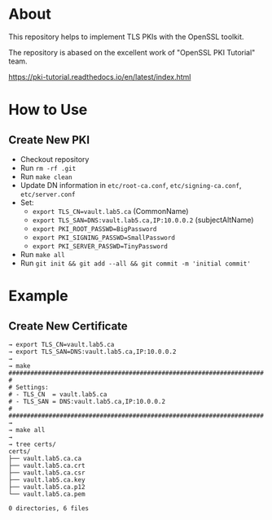 # About

This repository helps to implement TLS PKIs with the OpenSSL toolkit.

The repository is abased on the excellent work of "OpenSSL PKI Tutorial" team.

https://pki-tutorial.readthedocs.io/en/latest/index.html

# How to Use

## Create New PKI

- Checkout repository
- Run `rm -rf .git`
- Run `make clean`
- Update DN information in `etc/root-ca.conf`, `etc/signing-ca.conf`, `etc/server.conf`
- Set:
  - `export TLS_CN=vault.lab5.ca` (CommonName)
  - `export TLS_SAN=DNS:vault.lab5.ca,IP:10.0.0.2` (subjectAltName)
  - `export PKI_ROOT_PASSWD=BigPassword`
  - `export PKI_SIGNING_PASSWD=SmallPassword`
  - `export PKI_SERVER_PASSWD=TinyPassword`
- Run `make all`
- Run `git init && git add --all && git commit -m 'initial commit'`

# Example

## Create New Certificate

```
→ export TLS_CN=vault.lab5.ca
→ export TLS_SAN=DNS:vault.lab5.ca,IP:10.0.0.2
→
→ make
######################################################################
#
# Settings:
# - TLS_CN  = vault.lab5.ca
# - TLS_SAN = DNS:vault.lab5.ca,IP:10.0.0.2
#
######################################################################
→
→ make all
→
→ tree certs/
certs/
├── vault.lab5.ca.ca
├── vault.lab5.ca.crt
├── vault.lab5.ca.csr
├── vault.lab5.ca.key
├── vault.lab5.ca.p12
└── vault.lab5.ca.pem

0 directories, 6 files
```
